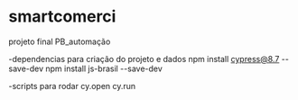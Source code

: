 # smartcomerci
 projeto final PB_automação

-dependencias para criação do projeto e dados
npm install cypress@8.7 --save-dev
npm install js-brasil --save-dev

-scripts para rodar
cy.open
cy.run

